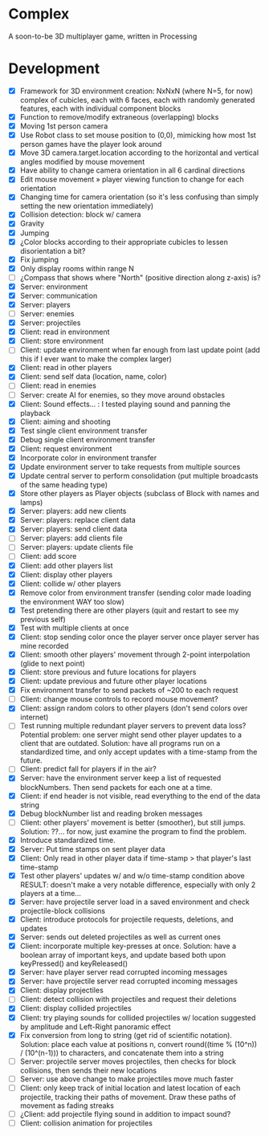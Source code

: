 # Complex
A soon-to-be 3D multiplayer game, written in Processing


# Development
- [x] Framework for 3D environment creation: NxNxN (where N=5, for now) complex of cubicles, each with 6 faces, each with randomly generated features, each with individual component blocks
- [x] Function to remove/modify extraneous (overlapping) blocks
- [x] Moving 1st person camera
- [x] Use Robot class to set mouse position to (0,0), mimicking how most 1st person games have the player look around
- [x] Move 3D camera.target.location according to the horizontal and vertical angles modified by mouse movement
- [x] Have ability to change camera orientation in all 6 cardinal directions
- [x] Edit mouse movement » player viewing function to change for each orientation
- [x] Changing time for camera orientation (so it's less confusing than simply setting the new orientation immediately)
- [x] Collision detection: block w/ camera
- [x] Gravity
- [x] Jumping
- [x] ¿Color blocks according to their appropriate cubicles to lessen disorientation a bit?
- [x] Fix jumping
- [x] Only display rooms within range N
- [ ] ¿Compass that shows where "North" (positive direction along z-axis) is?
- [x] Server: environment
- [x] Server: communication
- [x] Server: players
- [ ] Server: enemies
- [x] Server: projectiles
- [x] Client: read in environment
- [x] Client: store environment
- [ ] Client: update environment when far enough from last update point (add this if I ever want to make the complex larger)
- [x] Client: read in other players
- [x] Client: send self data (location, name, color)
- [ ] Client: read in enemies
- [ ] Server: create AI for enemies, so they move around obstacles
- [x] Client: Sound effects... : I tested playing sound and panning the playback
- [x] Client: aiming and shooting
- [x] Test single client environment transfer
- [x] Debug single client environment transfer
- [x] Client: request environment
- [x] Incorporate color in environment transfer
- [x] Update environment server to take requests from multiple sources
- [x] Update central server to perform consolidation (put multiple broadcasts of the same heading type)
- [x] Store other players as Player objects (subclass of Block with names and lamps)
- [x] Server: players: add new clients
- [x] Server: players: replace client data
- [x] Server: players: send client data
- [ ] Server: players: add clients file
- [ ] Server: players: update clients file
- [ ] Client: add score
- [x] Client: add other players list
- [x] Client: display other players
- [x] Client: collide w/ other players
- [x] Remove color from environment transfer (sending color made loading the environment WAY too slow)
- [x] Test pretending there are other players (quit and restart to see my previous self)
- [x] Test with multiple clients at once
- [x] Client: stop sending color once the player server once player server has mine recorded
- [x] Client: smooth other players' movement through 2-point interpolation (glide to next point)
- [x] Client: store previous and future locations for players
- [x] Client: update previous and future other player locations
- [x] Fix environment transfer to send packets of ~200 to each request
- [ ] Client: change mouse controls to record mouse movement?
- [x] Client: assign random colors to other players (don't send colors over internet)
- [ ] Test running multiple redundant player servers to prevent data loss? Potential problem: one server might send other player updates to a client that are outdated. Solution: have all programs run on a standardized time, and only accept updates with a time-stamp from the future.
- [ ] Client: predict fall for players if in the air?
- [x] Server: have the environment server keep a list of requested blockNumbers. Then send packets for each one at a time.
- [x] Client: if end header is not visible, read everything to the end of the data string
- [x] Debug blockNumber list and reading broken messages
- [ ] Client: other players' movement is better (smoother), but still jumps. Solution: ??... for now, just examine the program to find the problem.
- [x] Introduce standardized time.
- [x] Server: Put time stamps on sent player data
- [x] Client: Only read in other player data if time-stamp > that player's last time-stamp
- [x] Test other players' updates w/ and w/o time-stamp condition above RESULT: doesn't make a very notable difference, especially with only 2 players at a time...
- [x] Server: have projectile server load in a saved environment and check projectile-block collisions
- [x] Client: introduce protocols for projectile requests, deletions, and updates 
- [x] Server: sends out deleted projectiles as well as current ones
- [x] Client: incorporate multiple key-presses at once. Solution: have a boolean array of important keys, and update based both upon keyPressed() and keyReleased()
- [x] Server: have player server read corrupted incoming messages
- [x] Server: have projectile server read corrupted incoming messages
- [x] Client: display projectiles
- [ ] Client: detect collision with projectiles and request their deletions
- [x] Client: display collided projectiles
- [x] Client: try playing sounds for collided projectiles w/ location suggested by amplitude and Left-Right panoramic effect
- [x] Fix conversion from long to string (get rid of scientific notation). Solution: place each value at positions n, convert round((time % (10^n)) / (10^(n-1))) to characters, and concatenate them into a string
- [ ] Server: projectile server moves projectiles, then checks for block collisions, then sends their new locations
- [ ] Server: use above change to make projectiles move much faster
- [ ] Client: only keep track of initial location and latest location of each projectile, tracking their paths of movement. Draw these paths of movement as fading streaks
- [ ] ¿Client: add projectile flying sound in addition to impact sound?
- [ ] Client: collision animation for projectiles
